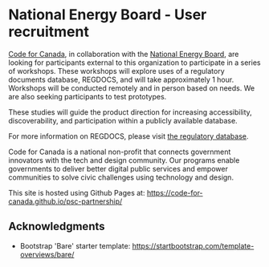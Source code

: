 # National Energy Board - User recruitment

<a href="https://www.codefor.ca">Code for Canada</a>, in collaboration with the <a href="https://www.neb-one.gc.ca">National Energy Board</a>, are looking for participants external to this organization to participate in a series of workshops. These workshops will explore uses of a regulatory documents database, REGDOCS, and will take approximately 1 hour. Workshops will be conducted remotely and in person based on needs. We are also seeking participants to test prototypes.

These studies will guide the product direction for increasing accessibility, discoverability, and participation within a publicly available database.

For more information on REGDOCS, please visit <a href="https://apps.neb-one.gc.ca/REGDOCS/"> the regulatory database</a>.

Code for Canada is a national non-profit that connects government innovators with the tech and design community. Our programs enable governments to deliver better digital public services and empower communities to solve civic challenges using technology and design.

This site is hosted using Github Pages at: https://code-for-canada.github.io/psc-partnership/

## Acknowledgments

- Bootstrap 'Bare' starter template: https://startbootstrap.com/template-overviews/bare/

